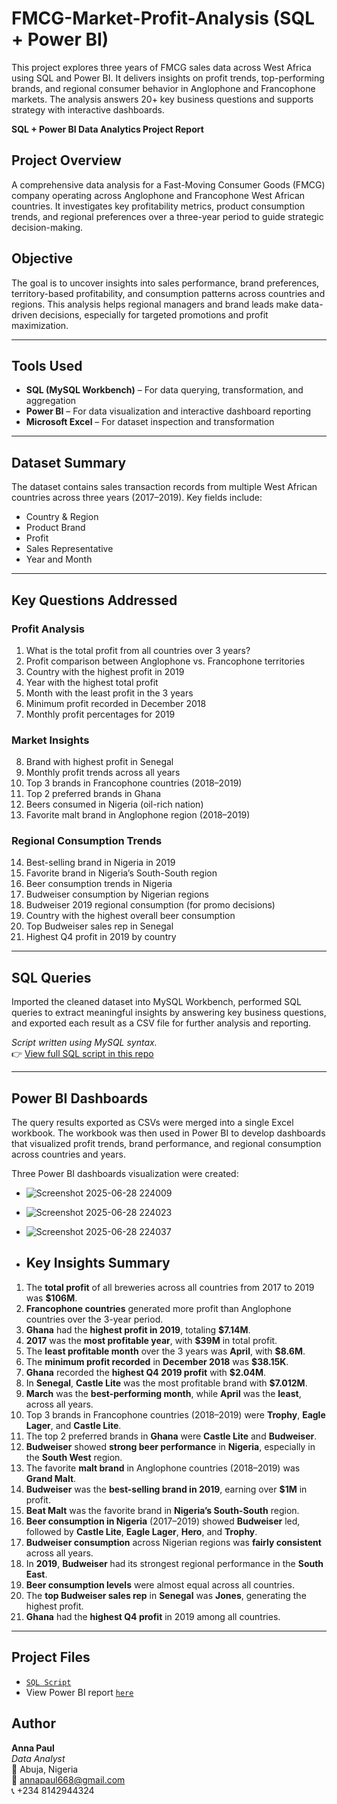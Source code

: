 # FMCG-Market-Profit-Analysis (SQL + Power BI)
This project explores three years of FMCG sales data across West Africa using SQL and Power BI. It delivers insights on profit trends, top-performing brands, and regional consumer behavior in Anglophone and Francophone markets. The analysis answers 20+ key business questions and supports strategy with interactive dashboards.

**SQL + Power BI Data Analytics Project Report**

## Project Overview  
A comprehensive data analysis for a Fast-Moving Consumer Goods (FMCG) company operating across Anglophone and Francophone West African countries. It investigates key profitability metrics, product consumption trends, and regional preferences over a three-year period to guide strategic decision-making.

## Objective  
The goal is to uncover insights into sales performance, brand preferences, territory-based profitability, and consumption patterns across countries and regions. This analysis helps regional managers and brand leads make data-driven decisions, especially for targeted promotions and profit maximization.

---

## Tools Used  
- **SQL (MySQL Workbench)** – For data querying, transformation, and aggregation  
- **Power BI** – For data visualization and interactive dashboard reporting  
- **Microsoft Excel** – For dataset inspection and transformation

---

## Dataset Summary  
The dataset contains sales transaction records from multiple West African countries across three years (2017–2019). Key fields include:  
- Country & Region  
- Product Brand  
- Profit  
- Sales Representative  
- Year and Month  

---

## Key Questions Addressed  
### Profit Analysis  
1. What is the total profit from all countries over 3 years?  
2. Profit comparison between Anglophone vs. Francophone territories  
3. Country with the highest profit in 2019  
4. Year with the highest total profit  
5. Month with the least profit in the 3 years  
6. Minimum profit recorded in December 2018  
7. Monthly profit percentages for 2019  

### Market Insights  
8. Brand with highest profit in Senegal  
9. Monthly profit trends across all years  
10. Top 3 brands in Francophone countries (2018–2019)  
11. Top 2 preferred brands in Ghana  
12. Beers consumed in Nigeria (oil-rich nation)  
13. Favorite malt brand in Anglophone region (2018–2019)  

### Regional Consumption Trends  
14. Best-selling brand in Nigeria in 2019  
15. Favorite brand in Nigeria’s South-South region  
16. Beer consumption trends in Nigeria  
17. Budweiser consumption by Nigerian regions  
18. Budweiser 2019 regional consumption (for promo decisions)  
19. Country with the highest overall beer consumption  
20. Top Budweiser sales rep in Senegal  
21. Highest Q4 profit in 2019 by country 

---

## SQL Queries  
Imported the cleaned dataset into MySQL Workbench, performed SQL queries to extract meaningful insights by answering key business questions, and exported each result as a CSV file for further analysis and reporting.

*Script written using MySQL syntax.*  
👉 [View full SQL script in this repo](https://github.com/AhnieP/International-FMCG-Market-Profit-Analysis/blob/main/PAUL%20ANNA%20SQL%20DAP%20PROJECT%20SCRIPT.sql)

---

## Power BI Dashboards  
The query results exported as CSVs were merged into a single Excel workbook. The workbook was then used in Power BI to develop dashboards that visualized profit trends, brand performance, and regional consumption across countries and years.

Three Power BI dashboards visualization were created:  

- ![Screenshot 2025-06-28 224009](https://github.com/user-attachments/assets/bc65a4f9-27d3-45be-974a-2e3eaedd086b)
- ![Screenshot 2025-06-28 224023](https://github.com/user-attachments/assets/cb8a39e5-643a-480f-a32e-0619ed479f63)
- ![Screenshot 2025-06-28 224037](https://github.com/user-attachments/assets/f3df7cf3-39c9-4592-8337-573f78e6df3a)


- ## Key Insights Summary 

1. The **total profit** of all breweries across all countries from 2017 to 2019 was **$106M**.
2. **Francophone countries** generated more profit than Anglophone countries over the 3-year period.
3. **Ghana** had the **highest profit in 2019**, totaling **$7.14M**.
4. **2017** was the **most profitable year**, with **$39M** in total profit.
5. The **least profitable month** over the 3 years was **April**, with **$8.6M**.
6. The **minimum profit recorded** in **December 2018** was **$38.15K**.
7. **Ghana** recorded the **highest Q4 2019 profit** with **$2.04M**.
8. In **Senegal**, **Castle Lite** was the most profitable brand with **$7.012M**.
9. **March** was the **best-performing month**, while **April** was the **least**, across all years.
10. Top 3 brands in Francophone countries (2018–2019) were **Trophy**, **Eagle Lager**, and **Castle Lite**.
11. The top 2 preferred brands in **Ghana** were **Castle Lite** and **Budweiser**.
12. **Budweiser** showed **strong beer performance** in **Nigeria**, especially in the **South West** region.
13. The favorite **malt brand** in Anglophone countries (2018–2019) was **Grand Malt**.
14. **Budweiser** was the **best-selling brand in 2019**, earning over **$1M** in profit.
15. **Beat Malt** was the favorite brand in **Nigeria’s South-South** region.
16. **Beer consumption in Nigeria** (2017–2019) showed **Budweiser** led, followed by **Castle Lite**, **Eagle Lager**, **Hero**, and **Trophy**.
17. **Budweiser consumption** across Nigerian regions was **fairly consistent** across all years.
18. In **2019**, **Budweiser** had its strongest regional performance in the **South East**.
19. **Beer consumption levels** were almost equal across all countries.
20. The **top Budweiser sales rep** in **Senegal** was **Jones**, generating the highest profit.
21. **Ghana** had the **highest Q4 profit** in 2019 among all countries.

---

## Project Files  
- [`SQL Script`](https://github.com/AhnieP/International-FMCG-Market-Profit-Analysis/blob/main/PAUL%20ANNA%20SQL%20DAP%20PROJECT%20SCRIPT.sql)
- View Power BI report [`here`](https://app.powerbi.com/groups/me/reports/34872d51-ad21-4b28-b570-e17fe9bae225/169eadfcc0d7cd38076d?experience=power-bi)  


## Author

**Anna Paul**  
*Data Analyst*  
📍 Abuja, Nigeria  
📧 [annapaul668@gmail.com](mailto:annapaul668@gmail.com)  
📞 +234 8142944324

